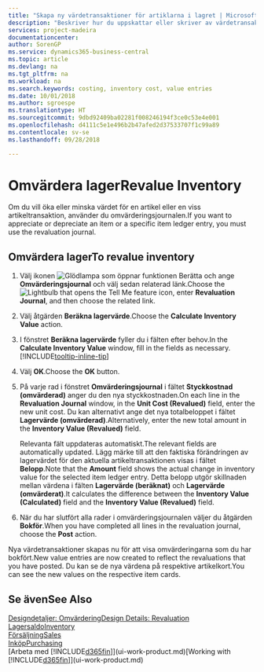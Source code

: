 ```yaml
---
title: "Skapa ny värdetransaktioner för artiklarna i lagret | Microsoft Docs"
description: "Beskriver hur du uppskattar eller skriver av värdetransaktionerna av en eller flera artiklar i lager genom att bokföra deras faktiska, beräknade värde."
services: project-madeira
documentationcenter: 
author: SorenGP
ms.service: dynamics365-business-central
ms.topic: article
ms.devlang: na
ms.tgt_pltfrm: na
ms.workload: na
ms.search.keywords: costing, inventory cost, value entries
ms.date: 10/01/2018
ms.author: sgroespe
ms.translationtype: HT
ms.sourcegitcommit: 9dbd92409ba02281f008246194f3ce0c53e4e001
ms.openlocfilehash: d4111c5e1e496b2b47afed2d37533707f1c99a89
ms.contentlocale: sv-se
ms.lasthandoff: 09/28/2018

---
```

# <a name="revalue-inventory"></a><span data-ttu-id="3d682-103">Omvärdera lager</span><span class="sxs-lookup"><span data-stu-id="3d682-103">Revalue Inventory</span></span>
<span data-ttu-id="3d682-104">Om du vill öka eller minska värdet för en artikel eller en viss artikeltransaktion, använder du omvärderingsjournalen.</span><span class="sxs-lookup"><span data-stu-id="3d682-104">If you want to appreciate or depreciate an item or a specific item ledger entry, you must use the revaluation journal.</span></span>

## <a name="to-revalue-inventory"></a><span data-ttu-id="3d682-105">Omvärdera lager</span><span class="sxs-lookup"><span data-stu-id="3d682-105">To revalue inventory</span></span>
1. <span data-ttu-id="3d682-106">Välj ikonen ![Glödlampa som öppnar funktionen Berätta](media/ui-search/search_small.png "Berätta vad du vill göra") och ange **Omvärderingsjournal** och välj sedan relaterad länk.</span><span class="sxs-lookup"><span data-stu-id="3d682-106">Choose the ![Lightbulb that opens the Tell Me feature](media/ui-search/search_small.png "Tell me what you want to do") icon, enter **Revaluation Journal**, and then choose the related link.</span></span>
2. <span data-ttu-id="3d682-107">Välj åtgärden **Beräkna lagervärde**.</span><span class="sxs-lookup"><span data-stu-id="3d682-107">Choose the **Calculate Inventory Value** action.</span></span>
3. <span data-ttu-id="3d682-108">I fönstret **Beräkna lagervärde** fyller du i fälten efter behov.</span><span class="sxs-lookup"><span data-stu-id="3d682-108">In the **Calculate Inventory Value** window, fill in the fields as necessary.</span></span> [!INCLUDE[tooltip-inline-tip](includes/tooltip-inline-tip_md.md)]
4. <span data-ttu-id="3d682-109">Välj **OK**.</span><span class="sxs-lookup"><span data-stu-id="3d682-109">Choose the **OK** button.</span></span>
5. <span data-ttu-id="3d682-110">På varje rad i fönstret **Omvärderingsjournal** i fältet **Styckkostnad (omvärderad)** anger du den nya styckkostnaden.</span><span class="sxs-lookup"><span data-stu-id="3d682-110">On each line in the **Revaluation Journal** window, in the **Unit Cost (Revalued)** field, enter the new unit cost.</span></span> <span data-ttu-id="3d682-111">Du kan alternativt ange det nya totalbeloppet i fältet **Lagervärde (omvärderad)**.</span><span class="sxs-lookup"><span data-stu-id="3d682-111">Alternatively, enter the new total amount in the **Inventory Value (Revalued)** field.</span></span>

    <span data-ttu-id="3d682-112">Relevanta fält uppdateras automatiskt.</span><span class="sxs-lookup"><span data-stu-id="3d682-112">The relevant fields are automatically updated.</span></span> <span data-ttu-id="3d682-113">Lägg märke till att den faktiska förändringen av lagervärdet för den aktuella artikeltransaktionen visas i fältet **Belopp**.</span><span class="sxs-lookup"><span data-stu-id="3d682-113">Note that the **Amount** field shows the actual change in inventory value for the selected item ledger entry.</span></span> <span data-ttu-id="3d682-114">Detta belopp utgör skillnaden mellan värdena i fälten **Lagervärde (beräknat)** och **Lagervärde (omvärderat)**.</span><span class="sxs-lookup"><span data-stu-id="3d682-114">It calculates the difference between the **Inventory Value (Calculated)** field and the **Inventory Value (Revalued)** field.</span></span>
6. <span data-ttu-id="3d682-115">När du har slutfört alla rader i omvärderingsjournalen väljer du åtgärden **Bokför**.</span><span class="sxs-lookup"><span data-stu-id="3d682-115">When you have completed all lines in the revaluation journal, choose the **Post** action.</span></span>

<span data-ttu-id="3d682-116">Nya värdetransaktioner skapas nu för att visa omvärderingarna som du har bokfört.</span><span class="sxs-lookup"><span data-stu-id="3d682-116">New value entries are now created to reflect the revaluations that you have posted.</span></span> <span data-ttu-id="3d682-117">Du kan se de nya värdena på respektive artikelkort.</span><span class="sxs-lookup"><span data-stu-id="3d682-117">You can see the new values on the respective item cards.</span></span>

## <a name="see-also"></a><span data-ttu-id="3d682-118">Se även</span><span class="sxs-lookup"><span data-stu-id="3d682-118">See Also</span></span>
[<span data-ttu-id="3d682-119">Designdetaljer: Omvärdering</span><span class="sxs-lookup"><span data-stu-id="3d682-119">Design Details: Revaluation</span></span>](design-details-revaluation.md)  
[<span data-ttu-id="3d682-120">Lagersaldo</span><span class="sxs-lookup"><span data-stu-id="3d682-120">Inventory</span></span>](inventory-manage-inventory.md)  
[<span data-ttu-id="3d682-121">Försäljning</span><span class="sxs-lookup"><span data-stu-id="3d682-121">Sales</span></span>](sales-manage-sales.md)  
[<span data-ttu-id="3d682-122">Inköp</span><span class="sxs-lookup"><span data-stu-id="3d682-122">Purchasing</span></span>](purchasing-manage-purchasing.md)  
<span data-ttu-id="3d682-123">[Arbeta med [!INCLUDE[d365fin](includes/d365fin_md.md)]](ui-work-product.md)</span><span class="sxs-lookup"><span data-stu-id="3d682-123">[Working with [!INCLUDE[d365fin](includes/d365fin_md.md)]](ui-work-product.md)</span></span>

